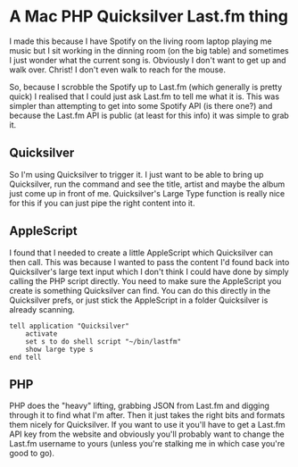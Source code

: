 A Mac PHP Quicksilver Last.fm thing
===================================

I made this because I have Spotify on the living room laptop playing me music but I sit working in the dinning room (on the big table) and sometimes I just wonder what the current song is. Obviously I don't want to get up and walk over. Christ! I don't even walk to reach for the mouse.

So, because I scrobble the Spotify up to Last.fm (which generally is pretty quick) I realised that I could just ask Last.fm to tell me what it is. This was simpler than attempting to get into some Spotify API (is there one?) and because the Last.fm API is public (at least for this info) it was simple to grab it.

## Quicksilver ##
So I'm using Quicksilver to trigger it. I just want to be able to bring up Quicksilver, run the command and see the title, artist and maybe the album just come up in front of me. Quicksilver's Large Type function is really nice for this if you can just pipe the right content into it.

## AppleScript ##

I found that I needed to create a little AppleScript which Quicksilver can then call. This was because I wanted to pass the content I'd found back into Quicksilver's large text input which I don't think I could have done by simply calling the PHP script directly. You need to make sure the AppleScript you create is something Quicksilver can find. You can do this directly in the Quicksilver prefs, or just stick the AppleScript in a folder Quicksilver is already scanning.

```
tell application "Quicksilver"
    activate
    set s to do shell script "~/bin/lastfm"
    show large type s
end tell
```

## PHP ##
PHP does the "heavy" lifting, grabbing JSON from Last.fm and digging through it to find what I'm after. Then it just takes the right bits and formats them nicely for Quicksilver. If you want to use it you'll have to get a Last.fm API key from the website and obviously you'll probably want to change the Last.fm username to yours (unless you're stalking me in which case you're good to go).